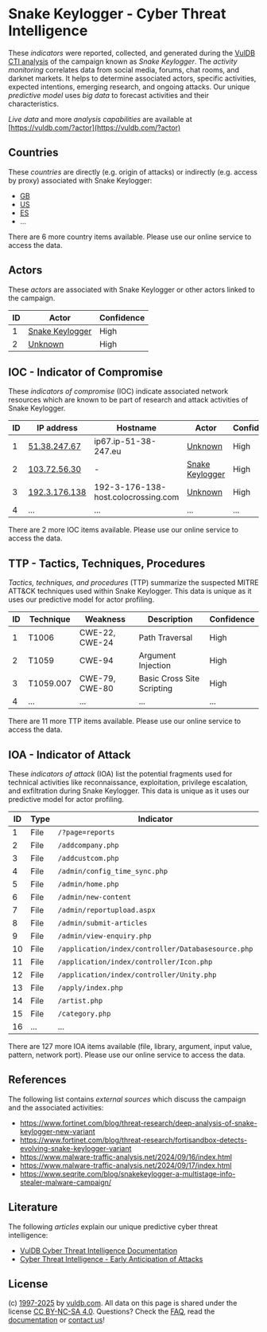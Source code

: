 # Snake Keylogger - Cyber Threat Intelligence

These _indicators_ were reported, collected, and generated during the [VulDB CTI analysis](https://vuldb.com/?kb.cti) of the campaign known as _Snake Keylogger_. The _activity monitoring_ correlates data from social media, forums, chat rooms, and darknet markets. It helps to determine associated actors, specific activities, expected intentions, emerging research, and ongoing attacks. Our unique _predictive model_ uses _big data_ to forecast activities and their characteristics.

_Live data_ and more _analysis capabilities_ are available at [https://vuldb.com/?actor](https://vuldb.com/?actor)

## Countries

These _countries_ are directly (e.g. origin of attacks) or indirectly (e.g. access by proxy) associated with Snake Keylogger:

* [GB](https://vuldb.com/?country.gb)
* [US](https://vuldb.com/?country.us)
* [ES](https://vuldb.com/?country.es)
* ...

There are 6 more country items available. Please use our online service to access the data.

## Actors

These _actors_ are associated with Snake Keylogger or other actors linked to the campaign.

ID | Actor | Confidence
-- | ----- | ----------
1 | [Snake Keylogger](https://vuldb.com/?actor.snake_keylogger) | High
2 | [Unknown](https://vuldb.com/?actor.unknown) | High

## IOC - Indicator of Compromise

These _indicators of compromise_ (IOC) indicate associated network resources which are known to be part of research and attack activities of Snake Keylogger.

ID | IP address | Hostname | Actor | Confidence
-- | ---------- | -------- | ----- | ----------
1 | [51.38.247.67](https://vuldb.com/?ip.51.38.247.67) | ip67.ip-51-38-247.eu | [Unknown](https://vuldb.com/?actor.unknown) | High
2 | [103.72.56.30](https://vuldb.com/?ip.103.72.56.30) | - | [Snake Keylogger](https://vuldb.com/?actor.snake_keylogger) | High
3 | [192.3.176.138](https://vuldb.com/?ip.192.3.176.138) | 192-3-176-138-host.colocrossing.com | [Unknown](https://vuldb.com/?actor.unknown) | High
4 | ... | ... | ... | ...

There are 2 more IOC items available. Please use our online service to access the data.

## TTP - Tactics, Techniques, Procedures

_Tactics, techniques, and procedures_ (TTP) summarize the suspected MITRE ATT&CK techniques used within Snake Keylogger. This data is unique as it uses our predictive model for actor profiling.

ID | Technique | Weakness | Description | Confidence
-- | --------- | -------- | ----------- | ----------
1 | T1006 | CWE-22, CWE-24 | Path Traversal | High
2 | T1059 | CWE-94 | Argument Injection | High
3 | T1059.007 | CWE-79, CWE-80 | Basic Cross Site Scripting | High
4 | ... | ... | ... | ...

There are 11 more TTP items available. Please use our online service to access the data.

## IOA - Indicator of Attack

These _indicators of attack_ (IOA) list the potential fragments used for technical activities like reconnaissance, exploitation, privilege escalation, and exfiltration during Snake Keylogger. This data is unique as it uses our predictive model for actor profiling.

ID | Type | Indicator | Confidence
-- | ---- | --------- | ----------
1 | File | `/?page=reports` | High
2 | File | `/addcompany.php` | High
3 | File | `/addcustcom.php` | High
4 | File | `/admin/config_time_sync.php` | High
5 | File | `/admin/home.php` | High
6 | File | `/admin/new-content` | High
7 | File | `/admin/reportupload.aspx` | High
8 | File | `/admin/submit-articles` | High
9 | File | `/admin/view-enquiry.php` | High
10 | File | `/application/index/controller/Databasesource.php` | High
11 | File | `/application/index/controller/Icon.php` | High
12 | File | `/application/index/controller/Unity.php` | High
13 | File | `/apply/index.php` | High
14 | File | `/artist.php` | Medium
15 | File | `/category.php` | High
16 | ... | ... | ...

There are 127 more IOA items available (file, library, argument, input value, pattern, network port). Please use our online service to access the data.

## References

The following list contains _external sources_ which discuss the campaign and the associated activities:

* https://www.fortinet.com/blog/threat-research/deep-analysis-of-snake-keylogger-new-variant
* https://www.fortinet.com/blog/threat-research/fortisandbox-detects-evolving-snake-keylogger-variant
* https://www.malware-traffic-analysis.net/2024/09/16/index.html
* https://www.malware-traffic-analysis.net/2024/09/17/index.html
* https://www.seqrite.com/blog/snakekeylogger-a-multistage-info-stealer-malware-campaign/

## Literature

The following _articles_ explain our unique predictive cyber threat intelligence:

* [VulDB Cyber Threat Intelligence Documentation](https://vuldb.com/?kb.cti)
* [Cyber Threat Intelligence - Early Anticipation of Attacks](https://www.scip.ch/en/?labs.20201022)

## License

(c) [1997-2025](https://vuldb.com/?kb.changelog) by [vuldb.com](https://vuldb.com/?kb.about). All data on this page is shared under the license [CC BY-NC-SA 4.0](https://creativecommons.org/licenses/by-nc-sa/4.0/). Questions? Check the [FAQ](https://vuldb.com/?kb.faq), read the [documentation](https://vuldb.com/?kb) or [contact us](https://vuldb.com/?contact)!
